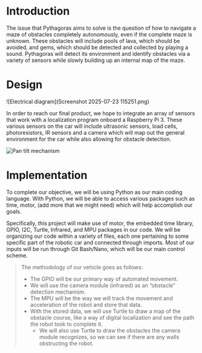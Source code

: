 
# Introduction

<p>The issue that Pythagoras aims to solve is the question of how to navigate a maze of obstacles completely autonomously, even if the complete maze is unknown. These obstacles will include pools of lava, which should be avoided, and gems, which should be detected and collected by playing a sound. Pythagoras will detect its environment and identify obstacles via a variety of sensors while slowly building up an internal map of the maze.</p>

# Design

![Electrical diagram](Screenshot 2025-07-23 115251.png)

<p>In order to reach our final product, we hope to integrate an array of sensors that work with a localization program onboard a Raspberry Pi 3. These various sensors on the car will  include ultrasonic sensors, load cells, photoresistors, IR sensors and a camera which will map out the general environment for the car while also allowing for obstacle detection.</p>

![Pan tilt mechanism](Pythagoras.png)

# Implementation

<p>To complete our objective, we will be using Python as our main coding language. With Python, we will be able to access various packages such as time, motor, (add more that we might need) which will help accomplish our goals.</p>

<p>Specifically, this project will make use of motor, the embedded time library, GPIO, I2C, Turtle, Infrared, and MPU packages in our code. We will be organizing our code within a variety of files, each one pertaining to some specific part of the robotic car and connected through imports. Most of our inputs will be run through Git Bash/Nano, which will be our main control scheme.</p>


> The methodology of our vehicle goes as follows:</p>
> - The GPIO will be our primary way of automated movement. 
> - We will use the camera module (infrared) as an “obstacle” detection mechanism. 
> - The MPU will be the way we will track the movement and acceleration of the robot and store that data. 
> - With the stored data, we will use Turtle to draw a map of the obstacle course, like a way of digital localization and see the path the robot took to complete it. 
> 	- We will also use Turtle to draw the obstacles the camera module recognizes, so we can see if there are any walls obstructing the robot.





